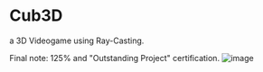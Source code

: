# Cub3D

a 3D Videogame using Ray-Casting.

Final note: 125% and "Outstanding Project" certification.
![image](https://github.com/user-attachments/assets/b3de5b4d-6211-4bd9-b86f-55644c1d2f2a)
